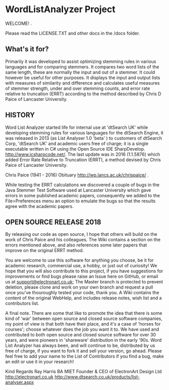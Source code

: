# WordListAnalyzer Project

WELCOME! .

Please read the LICENSE.TXT and other docs in the /docs folder. 

## What's it for?
Primarily it was developed to assist optimizing stemming rules in various languages and for comparing stemmers. It compares two word lists of the same length, these are normally the input and out of a stemmer. It could however be useful for other purposes. It displays the input and output lists with measures of similarity and difference and calculates useful measures of stemmer strength, under and over stemming counts, and error rate relative to truncation (ERRT) according to the method described by Chris D Paice of Lancaster University.

## HISTORY
Word List Analyzer started life for internal use at 'dtSearch UK' while developing stemming rules for various languages for the dtSearch Engine, it was released in 2013 (as List Analyser 1.0 'beta' ) to customers of dtSearch Corp, 'dtSearch UK' and academic users free of charge; it is a single executable written in C# using the Open Source IDE SharpDevelop. http://www.icsharpcode.net/. The last update was in 2016 (1.1.5876) which added Error Rate Relative to Truncation (ERRT), a method devised by Chris Paice of Lancaster University. 

Chris Paice (1941 - 2016) Obituary http://wp.lancs.ac.uk/chrispaice/ .

While testing the ERRT calculations we discovered a couple of bugs in the Java Stemmer Test Software used at Lancaster University which gave errors in some published academic papers, consequently we added to the File>Preferences menu an option to emulate the bugs so that the results agree with the academic papers. 

## OPEN SOURCE RELEASE 2018
By releasing our code as open source, I hope that others will build on the work of Chris Paice and his colleagues. The Wiki contains a section on the errors mentioned above, and also references some later papers that improve on the original ERRT method. 

You are welcome to use this software for anything you choose, be it for academic research, commercial use, a hobby, or just out of curiosity! We hope that you will also contribute to this project, if you have suggestions for improvements or find bugs please raise an Issue here on GitHub, or email us at support@electronart.co.uk; The Master branch is protected to prevent deletion, please clone and work on your own branch and request a pull once you've thouroughly tested your code, thank you. A Wiki contains the content of the original WebHelp, and includes release notes, wish list and a contributors list.

A final note. There are some that like to promote the idea that there is some kind of 'war' between open source and closed source software companies, my point of view is that both have their place, and it's a case of 'horses for courses'; choose whatever does the job you want it to. We have used and contributed to both open source and closed source software for over 30 years, and were pioneers in 'shareware' distribution in the early '90s. Word List Analyzer has always been, and will continue to be, distributed by us free of charge, if you want to fork it and sell your version, go ahead. Please feel free to add your name to the List of Contributors if you find a bug, make an edit or use it in your research!

Kind Regards
Ray Harris BA MIET
Founder & CEO of ElectronArt Design Ltd
http://electronart.co.uk
http://www.dtsearch.co.uk/products/list-analyser.aspx
